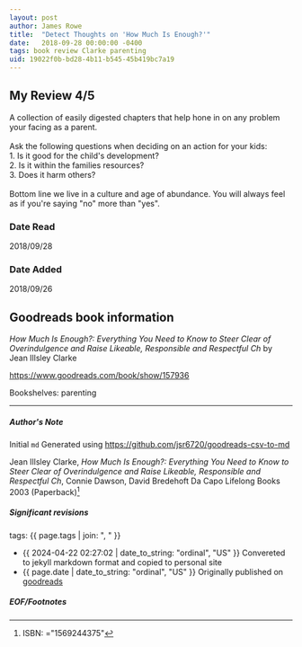 ```yaml
---
layout: post
author: James Rowe
title:  "Detect Thoughts on 'How Much Is Enough?'"
date:   2018-09-28 00:00:00 -0400
tags: book review Clarke parenting
uid: 19022f0b-bd28-4b11-b545-45b419bc7a19
---
```


<!-- highly dependent on how you personally use jekyll templates, and how you want this to show up -->
<!-- escape any jekyll keys with double brackets -->

## My Review 4/5

A collection of easily digested chapters that help hone in on any problem your facing as a parent.<br/><br/>Ask the following questions when deciding on an action for your kids:<br/>1. Is it good for the child's development?<br/>2. Is it within the families resources?<br/>3. Does it harm others?<br/><br/>Bottom line we live in a culture and age of abundance. You will always feel as if you're saying "no" more than "yes".

### Date Read
2018/09/28

### Date Added
2018/09/26

## Goodreads book information

*How Much Is Enough?: Everything You Need to Know to Steer Clear of Overindulgence and Raise Likeable, Responsible and Respectful Ch* by Jean Illsley Clarke

https://www.goodreads.com/book/show/157936

Bookshelves: parenting

---

##### Author's Note

Initial `md` Generated using https://github.com/jsr6720/goodreads-csv-to-md

Jean Illsley Clarke, *How Much Is Enough?: Everything You Need to Know to Steer Clear of Overindulgence and Raise Likeable, Responsible and Respectful Ch*, Connie Dawson, David Bredehoft Da Capo Lifelong Books 2003 (Paperback)[^1]

##### Significant revisions

tags: {{ page.tags | join: ", " }} <!-- todo move this somewhere -->

- {{ 2024-04-22 02:27:02 | date_to_string: "ordinal", "US" }} Convereted to jekyll markdown format and copied to personal site
- {{ page.date | date_to_string: "ordinal", "US" }} Originally published on [goodreads](https://www.goodreads.com)

##### EOF/Footnotes

[^1]: ISBN: ="1569244375"